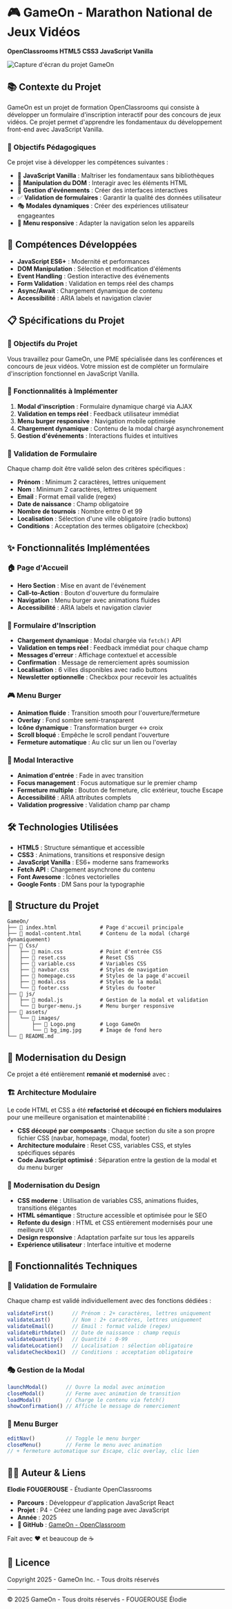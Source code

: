 # 🎮 GameOn - Marathon National de Jeux Vidéos
**OpenClassrooms HTML5 CSS3 JavaScript Vanilla**

![Capture d'écran du projet GameOn](image.png)

## 📚 Contexte du Projet

GameOn est un projet de formation OpenClassrooms qui consiste à développer un formulaire d'inscription interactif pour des concours de jeux vidéos. Ce projet permet d'apprendre les fondamentaux du développement front-end avec JavaScript Vanilla.

### 🎯 Objectifs Pédagogiques

Ce projet vise à développer les compétences suivantes :

- 🎨 **JavaScript Vanilla** : Maîtriser les fondamentaux sans bibliothèques
- 🧭 **Manipulation du DOM** : Interagir avec les éléments HTML
- 🎯 **Gestion d'événements** : Créer des interfaces interactives
- ✅ **Validation de formulaires** : Garantir la qualité des données utilisateur
- 🎭 **Modales dynamiques** : Créer des expériences utilisateur engageantes
- 📱 **Menu responsive** : Adapter la navigation selon les appareils

## 🚀 Compétences Développées

- **JavaScript ES6+** : Modernité et performances
- **DOM Manipulation** : Sélection et modification d'éléments
- **Event Handling** : Gestion interactive des événements
- **Form Validation** : Validation en temps réel des champs
- **Async/Await** : Chargement dynamique de contenu
- **Accessibilité** : ARIA labels et navigation clavier

## 📋 Spécifications du Projet

### 🎯 Objectifs du Projet

Vous travaillez pour GameOn, une PME spécialisée dans les conférences et concours de jeux vidéos. Votre mission est de compléter un formulaire d'inscription fonctionnel en JavaScript Vanilla.

### 📱 Fonctionnalités à Implémenter

1. **Modal d'inscription** : Formulaire dynamique chargé via AJAX
2. **Validation en temps réel** : Feedback utilisateur immédiat
3. **Menu burger responsive** : Navigation mobile optimisée
4. **Chargement dynamique** : Contenu de la modal chargé asynchronement
5. **Gestion d'événements** : Interactions fluides et intuitives

### 🎨 Validation de Formulaire

Chaque champ doit être validé selon des critères spécifiques :

- **Prénom** : Minimum 2 caractères, lettres uniquement
- **Nom** : Minimum 2 caractères, lettres uniquement
- **Email** : Format email valide (regex)
- **Date de naissance** : Champ obligatoire
- **Nombre de tournois** : Nombre entre 0 et 99
- **Localisation** : Sélection d'une ville obligatoire (radio buttons)
- **Conditions** : Acceptation des termes obligatoire (checkbox)

## ✨ Fonctionnalités Implémentées

### 🏠 Page d'Accueil

- **Hero Section** : Mise en avant de l'événement
- **Call-to-Action** : Bouton d'ouverture du formulaire
- **Navigation** : Menu burger avec animations fluides
- **Accessibilité** : ARIA labels et navigation clavier

### 📝 Formulaire d'Inscription

- **Chargement dynamique** : Modal chargée via `fetch()` API
- **Validation en temps réel** : Feedback immédiat pour chaque champ
- **Messages d'erreur** : Affichage contextuel et accessible
- **Confirmation** : Message de remerciement après soumission
- **Localisation** : 6 villes disponibles avec radio buttons
- **Newsletter optionnelle** : Checkbox pour recevoir les actualités

### 🎮 Menu Burger

- **Animation fluide** : Transition smooth pour l'ouverture/fermeture
- **Overlay** : Fond sombre semi-transparent
- **Icône dynamique** : Transformation burger ↔ croix
- **Scroll bloqué** : Empêche le scroll pendant l'ouverture
- **Fermeture automatique** : Au clic sur un lien ou l'overlay

### 🎨 Modal Interactive

- **Animation d'entrée** : Fade in avec transition
- **Focus management** : Focus automatique sur le premier champ
- **Fermeture multiple** : Bouton de fermeture, clic extérieur, touche Escape
- **Accessibilité** : ARIA attributes complets
- **Validation progressive** : Validation champ par champ

## 🛠️ Technologies Utilisées

- **HTML5** : Structure sémantique et accessible
- **CSS3** : Animations, transitions et responsive design
- **JavaScript Vanilla** : ES6+ moderne sans frameworks
- **Fetch API** : Chargement asynchrone du contenu
- **Font Awesome** : Icônes vectorielles
- **Google Fonts** : DM Sans pour la typographie

## 📁 Structure du Projet

```
GameOn/
├── 📄 index.html              # Page d'accueil principale
├── 📄 modal-content.html      # Contenu de la modal (chargé dynamiquement)
├── 📁 Css/
│   ├── 📄 main.css            # Point d'entrée CSS
│   ├── 📄 reset.css           # Reset CSS
│   ├── 📄 variable.css        # Variables CSS
│   ├── 📄 navbar.css          # Styles de navigation
│   ├── 📄 homepage.css        # Styles de la page d'accueil
│   ├── 📄 modal.css           # Styles de la modal
│   └── 📄 footer.css          # Styles du footer
├── 📁 js/
│   ├── 📄 modal.js            # Gestion de la modal et validation
│   └── 📄 burger-menu.js      # Menu burger responsive
├── 📁 assets/
│   └── 📁 images/
│       ├── 📄 Logo.png        # Logo GameOn
│       └── 📄 bg_img.jpg      # Image de fond hero
└── 📄 README.md
```

## 🎨 Modernisation du Design

Ce projet a été entièrement **remanié et modernisé** avec :

### 🏗️ Architecture Modulaire

Le code HTML et CSS a été **refactorisé et découpé en fichiers modulaires** pour une meilleure organisation et maintenabilité :

- **CSS découpé par composants** : Chaque section du site a son propre fichier CSS (navbar, homepage, modal, footer)
- **Architecture modulaire** : Reset CSS, variables CSS, et styles spécifiques séparés
- **Code JavaScript optimisé** : Séparation entre la gestion de la modal et du menu burger

### 🎨 Modernisation du Design

- **CSS moderne** : Utilisation de variables CSS, animations fluides, transitions élégantes
- **HTML sémantique** : Structure accessible et optimisée pour le SEO
- **Refonte du design** : HTML et CSS entièrement modernisés pour une meilleure UX
- **Design responsive** : Adaptation parfaite sur tous les appareils
- **Expérience utilisateur** : Interface intuitive et moderne

## 🎯 Fonctionnalités Techniques

### 📝 Validation de Formulaire

Chaque champ est validé individuellement avec des fonctions dédiées :

```javascript
validateFirst()      // Prénom : 2+ caractères, lettres uniquement
validateLast()       // Nom : 2+ caractères, lettres uniquement
validateEmail()      // Email : format valide (regex)
validateBirthdate()  // Date de naissance : champ requis
validateQuantity()   // Quantité : 0-99
validateLocation()   // Localisation : sélection obligatoire
validateCheckbox1()  // Conditions : acceptation obligatoire
```

### 🎭 Gestion de la Modal

```javascript
launchModal()      // Ouvre la modal avec animation
closeModal()       // Ferme avec animation de transition
loadModal()        // Charge le contenu via fetch()
showConfirmation() // Affiche le message de remerciement
```

### 🍔 Menu Burger

```javascript
editNav()          // Toggle le menu burger
closeMenu()        // Ferme le menu avec animation
// + fermeture automatique sur Escape, clic overlay, clic lien
```

## 👨‍💻 Auteur & Liens

**Elodie FOUGEROUSE** - Étudiante OpenClassrooms

- **Parcours** : Développeur d'application JavaScript React
- **Projet** : P4 - Créez une landing page avec JavaScript
- **Année** : 2025
- **🔗 GitHub** : [GameOn - OpenClassroom](https://github.com/Moonyelit/GameOn---OpenClassRoom---FOUGEROUSE-Elodie)

Fait avec ❤️ et beaucoup de ☕

## 📄 Licence

Copyright 2025 - GameOn Inc. - Tous droits réservés

---

© 2025 GameOn - Tous droits réservés - FOUGEROUSE Élodie
